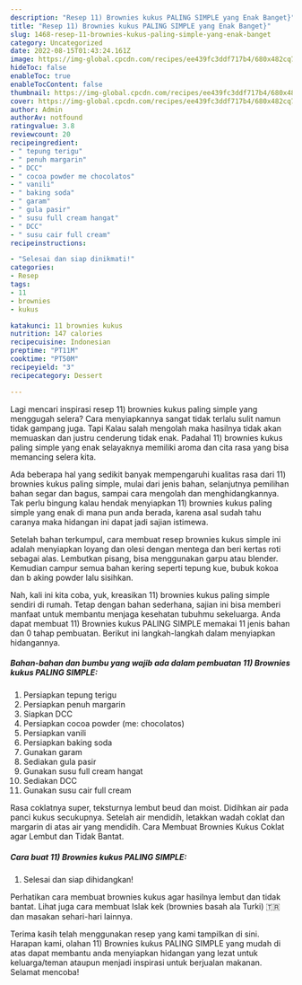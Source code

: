 ```yaml
---
description: "Resep 11) Brownies kukus PALING SIMPLE yang Enak Banget}"
title: "Resep 11) Brownies kukus PALING SIMPLE yang Enak Banget}"
slug: 1468-resep-11-brownies-kukus-paling-simple-yang-enak-banget
category: Uncategorized
date: 2022-08-15T01:43:24.161Z
image: https://img-global.cpcdn.com/recipes/ee439fc3ddf717b4/680x482cq70/11-brownies-kukus-paling-simple-foto-resep-utama.jpg
hideToc: false
enableToc: true
enableTocContent: false
thumbnail: https://img-global.cpcdn.com/recipes/ee439fc3ddf717b4/680x482cq70/11-brownies-kukus-paling-simple-foto-resep-utama.jpg
cover: https://img-global.cpcdn.com/recipes/ee439fc3ddf717b4/680x482cq70/11-brownies-kukus-paling-simple-foto-resep-utama.jpg
author: Admin
authorAv: notfound
ratingvalue: 3.8
reviewcount: 20
recipeingredient:
- " tepung terigu"
- " penuh margarin"
- " DCC"
- " cocoa powder me chocolatos"
- " vanili"
- " baking soda"
- " garam"
- " gula pasir"
- " susu full cream hangat"
- " DCC"
- " susu cair full cream"
recipeinstructions:

- "Selesai dan siap dinikmati!"
categories:
- Resep
tags:
- 11
- brownies
- kukus

katakunci: 11 brownies kukus 
nutrition: 147 calories
recipecuisine: Indonesian
preptime: "PT11M"
cooktime: "PT50M"
recipeyield: "3"
recipecategory: Dessert

---
```



Lagi mencari inspirasi resep 11) brownies kukus paling simple yang menggugah selera? Cara menyiapkannya sangat tidak terlalu sulit namun tidak gampang juga. Tapi Kalau salah mengolah maka hasilnya tidak akan memuaskan dan justru cenderung tidak enak. Padahal 11) brownies kukus paling simple yang enak selayaknya memiliki aroma dan cita rasa yang bisa memancing selera kita.


Ada beberapa hal yang sedikit banyak mempengaruhi kualitas rasa dari 11) brownies kukus paling simple, mulai dari jenis bahan, selanjutnya pemilihan bahan segar dan bagus, sampai cara mengolah dan menghidangkannya. Tak perlu bingung kalau hendak menyiapkan 11) brownies kukus paling simple yang enak di mana pun anda berada, karena asal sudah tahu caranya maka hidangan ini dapat jadi sajian istimewa.

Setelah bahan terkumpul, cara membuat resep brownies kukus simple ini adalah menyiapkan loyang dan olesi dengan mentega dan beri kertas roti sebagai alas. Lembutkan pisang, bisa menggunakan garpu atau blender. Kemudian campur semua bahan kering seperti tepung kue, bubuk kokoa dan b aking powder lalu sisihkan.


Nah, kali ini kita coba, yuk, kreasikan 11) brownies kukus paling simple sendiri di rumah. Tetap dengan bahan sederhana, sajian ini bisa memberi manfaat untuk membantu menjaga kesehatan tubuhmu sekeluarga. Anda dapat membuat 11) Brownies kukus PALING SIMPLE memakai 11 jenis bahan dan 0 tahap pembuatan. Berikut ini langkah-langkah dalam menyiapkan hidangannya.

<!--inarticleads1-->

##### Bahan-bahan dan bumbu yang wajib ada dalam pembuatan 11) Brownies kukus PALING SIMPLE:

1. Persiapkan  tepung terigu
1. Persiapkan  penuh margarin
1. Siapkan  DCC
1. Persiapkan  cocoa powder (me: chocolatos)
1. Persiapkan  vanili
1. Persiapkan  baking soda
1. Gunakan  garam
1. Sediakan  gula pasir
1. Gunakan  susu full cream hangat
1. Sediakan  DCC
1. Gunakan  susu cair full cream


Rasa coklatnya super, teksturnya lembut beud dan moist. Didihkan air pada panci kukus secukupnya. Setelah air mendidih, letakkan wadah coklat dan margarin di atas air yang mendidih. Cara Membuat Brownies Kukus Coklat agar Lembut dan Tidak Bantat. 

<!--inarticleads2-->

##### Cara buat 11) Brownies kukus PALING SIMPLE:


1. Selesai dan siap dihidangkan!

Perhatikan cara membuat brownies kukus agar hasilnya lembut dan tidak bantat. Lihat juga cara membuat Islak kek (brownies basah ala Turki) 🇹🇷 dan masakan sehari-hari lainnya. 

Terima kasih telah menggunakan resep yang kami tampilkan di sini. Harapan kami, olahan 11) Brownies kukus PALING SIMPLE yang mudah di atas dapat membantu anda menyiapkan hidangan yang lezat untuk keluarga/teman ataupun menjadi inspirasi untuk berjualan makanan. Selamat mencoba!
